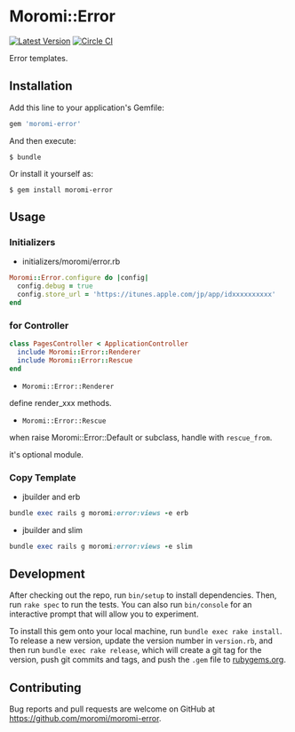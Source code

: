 # Moromi::Error

[![Latest Version](https://img.shields.io/gem/v/moromi-error.svg)](http://rubygems.org/gems/moromi-error)
[![Circle CI](https://circleci.com/gh/moromi/moromi-error.svg?style=svg)](https://circleci.com/gh/moromi/moromi-error)

Error templates.

## Installation

Add this line to your application's Gemfile:

```ruby
gem 'moromi-error'
```

And then execute:

    $ bundle

Or install it yourself as:

    $ gem install moromi-error

## Usage

### Initializers

- initializers/moromi/error.rb

```ruby
Moromi::Error.configure do |config|
  config.debug = true
  config.store_url = 'https://itunes.apple.com/jp/app/idxxxxxxxxxx'
end
```

### for Controller

```ruby
class PagesController < ApplicationController
  include Moromi::Error::Renderer
  include Moromi::Error::Rescue
end
```

- `Moromi::Error::Renderer`

define render_xxx methods.

- `Moromi::Error::Rescue`

when raise Moromi::Error::Default or subclass, handle with `rescue_from`.

it's optional module.

### Copy Template

- jbuilder and erb

```ruby
bundle exec rails g moromi:error:views -e erb
```

- jbuilder and slim

```ruby
bundle exec rails g moromi:error:views -e slim
```

## Development

After checking out the repo, run `bin/setup` to install dependencies. Then, run `rake spec` to run the tests. You can also run `bin/console` for an interactive prompt that will allow you to experiment.

To install this gem onto your local machine, run `bundle exec rake install`. To release a new version, update the version number in `version.rb`, and then run `bundle exec rake release`, which will create a git tag for the version, push git commits and tags, and push the `.gem` file to [rubygems.org](https://rubygems.org).

## Contributing

Bug reports and pull requests are welcome on GitHub at https://github.com/moromi/moromi-error.

